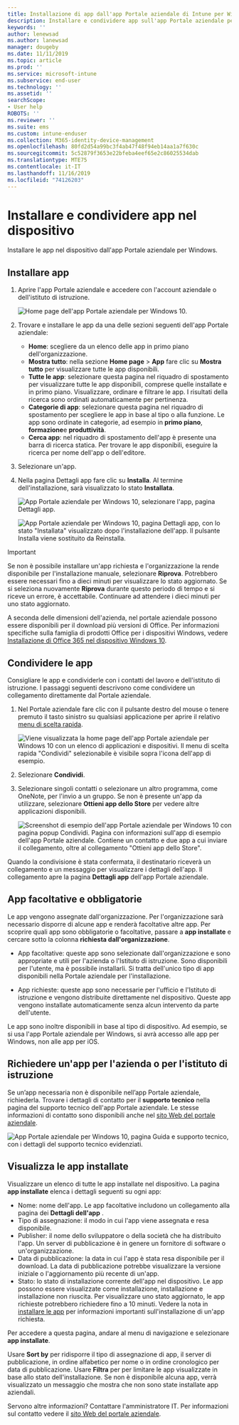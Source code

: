 ```yaml
---
title: Installazione di app dall'app Portale aziendale di Intune per Windows
description: Installare e condividere app sull'app Portale aziendale per Windows
keywords: ''
author: lenewsad
ms.author: lanewsad
manager: dougeby
ms.date: 11/11/2019
ms.topic: article
ms.prod: ''
ms.service: microsoft-intune
ms.subservice: end-user
ms.technology: ''
ms.assetid: ''
searchScope:
- User help
ROBOTS: ''
ms.reviewer: ''
ms.suite: ems
ms.custom: intune-enduser
ms.collection: M365-identity-device-management
ms.openlocfilehash: 80fd2d54a99bc3f4ab47f48f94eb14aa1a7f630c
ms.sourcegitcommit: 5c52879f3653e22bfeba4eef65e2c86025534dab
ms.translationtype: MTE75
ms.contentlocale: it-IT
ms.lasthandoff: 11/16/2019
ms.locfileid: "74126203"
---
```

# <a name="install-and-share-apps-on-your-device"></a>Installare e condividere app nel dispositivo

Installare le app nel dispositivo dall'app Portale aziendale per Windows.

## <a name="install-apps"></a>Installare app

1. Aprire l'app Portale aziendale e accedere con l'account aziendale o dell'istituto di istruzione.  

    ![Home page dell'app Portale aziendale per Windows 10.](./media/RS1_AppDetailsPage_Installed_03.png)
2. Trovare e installare le app da una delle sezioni seguenti dell'app Portale aziendale:  

    * **Home**: scegliere da un elenco delle app in primo piano dell'organizzazione.  
    * **Mostra tutto**: nella sezione **Home page** > **App** fare clic su **Mostra tutto** per visualizzare tutte le app disponibili.  
    * **Tutte le app**: selezionare questa pagina nel riquadro di spostamento per visualizzare tutte le app disponibili, comprese quelle installate e in primo piano. Visualizzare, ordinare e filtrare le app. I risultati della ricerca sono ordinati automaticamente per pertinenza.  
    * **Categorie di app**: selezionare questa pagina nel riquadro di spostamento per scegliere le app in base al tipo o alla funzione. Le app sono ordinate in categorie, ad esempio in **primo piano**, **formazione**e **produttività**.  
    * **Cerca app**: nel riquadro di spostamento dell'app è presente una barra di ricerca statica. Per trovare le app disponibili, eseguire la ricerca per nome dell'app o dell'editore.  

3. Selezionare un'app.   
4. Nella pagina Dettagli app fare clic su **Installa**. Al termine dell'installazione, sarà visualizzato lo stato **Installata**.  

    ![App Portale aziendale per Windows 10, selezionare l'app, pagina Dettagli app.](./media/RS1_AppDetailsPage_Installed_02.png)  
    
    ![App Portale aziendale per Windows 10, pagina Dettagli app, con lo stato "Installata" visualizzato dopo l'installazione dell'app. Il pulsante Installa viene sostituito da Reinstalla.](./media/RS1_AppDetailsPage_Installed_01.png)    

> [!IMPORTANT]
> Se non è possibile installare un'app richiesta e l'organizzazione la rende disponibile per l'installazione manuale, selezionare **Riprova**. Potrebbero essere necessari fino a dieci minuti per visualizzare lo stato aggiornato. Se si seleziona nuovamente **Riprova** durante questo periodo di tempo e si riceve un errore, è accettabile. Continuare ad attendere i dieci minuti per uno stato aggiornato.   

A seconda delle dimensioni dell'azienda, nel portale aziendale possono essere disponibili per il download più versioni di Office. Per informazioni specifiche sulla famiglia di prodotti Office per i dispositivi Windows, vedere [Installazione di Office 365 nel dispositivo Windows 10](./install-office-windows.md).

## <a name="share-apps"></a>Condividere le app  
Consigliare le app e condividerle con i contatti del lavoro e dell'istituto di istruzione. I passaggi seguenti descrivono come condividere un collegamento direttamente dal Portale aziendale.

1. Nel Portale aziendale fare clic con il pulsante destro del mouse o tenere premuto il tasto sinistro su qualsiasi applicazione per aprire il relativo [menu di scelta rapida](https://docs.microsoft.com//windows/uwp/design/controls-and-patterns/menus).  

    ![Viene visualizzata la home page dell'app Portale aziendale per Windows 10 con un elenco di applicazioni e dispositivi. Il menu di scelta rapida "Condividi" selezionabile è visibile sopra l'icona dell'app di esempio. ](./media/1808_ShareContext_CP_Windows.png)  

2. Selezionare **Condividi**.
3. Selezionare singoli contatti o selezionare un altro programma, come OneNote, per l'invio a un gruppo. Se non è presente un'app da utilizzare, selezionare **Ottieni app dello Store** per vedere altre applicazioni disponibili.  

    ![Screenshot di esempio dell'app Portale aziendale per Windows 10 con pagina popup Condividi. Pagina con informazioni sull'app di esempio dell'app Portale aziendale. Contiene un contatto e due app a cui inviare il collegamento, oltre al collegamento "Ottieni app dello Store". ](./media/1808_ShareApps_CP_Windows.png) 

Quando la condivisione è stata confermata, il destinatario riceverà un collegamento e un messaggio per visualizzare i dettagli dell'app. Il collegamento apre la pagina **Dettagli app** dell'app Portale aziendale. 

## <a name="optional-and-required-apps"></a>App facoltative e obbligatorie
Le app vengono assegnate dall'organizzazione. Per l'organizzazione sarà necessario disporre di alcune app e renderà facoltative altre app. Per scoprire quali app sono obbligatorie o facoltative, passare a **app installate** e cercare sotto la colonna **richiesta dall'organizzazione**.  

* App facoltative: queste app sono selezionate dall'organizzazione e sono appropriate e utili per l'azienda o l'Istituto di istruzione. Sono disponibili per l'utente, ma è possibile installarli. Si tratta dell'unico tipo di app disponibili nella Portale aziendale per l'installazione. 

* App richieste: queste app sono necessarie per l'ufficio e l'Istituto di istruzione e vengono distribuite direttamente nel dispositivo. Queste app vengono installate automaticamente senza alcun intervento da parte dell'utente. 

Le app sono inoltre disponibili in base al tipo di dispositivo. Ad esempio, se si usa l'app Portale aziendale per Windows, si avrà accesso alle app per Windows, non alle app per iOS.

## <a name="request-an-app-for-work-or-school"></a>Richiedere un'app per l'azienda o per l'istituto di istruzione  
Se un’app necessaria non è disponibile nell’app Portale aziendale, richiederla. Trovare i dettagli di contatto per il **supporto tecnico** nella pagina del supporto tecnico dell'app Portale aziendale. Le stesse informazioni di contatto sono disponibili anche nel [sito Web del portale aziendale](https://go.microsoft.com/fwlink/?linkid=2010980).    

  ![App Portale aziendale per Windows 10, pagina Guida e supporto tecnico, con i dettagli del supporto tecnico evidenziati. ](./media/1812_UCP_Help_Support_helpdesk.png)  

## <a name="view-installed-apps"></a>Visualizza le app installate  
Visualizzare un elenco di tutte le app installate nel dispositivo. La pagina **app installate** elenca i dettagli seguenti su ogni app:

* Nome: nome dell'app. Le app facoltative includono un collegamento alla pagina dei **Dettagli dell'app** .
* Tipo di assegnazione: il modo in cui l'app viene assegnata e resa disponibile. 
* Publisher: il nome dello sviluppatore o della società che ha distribuito l'app. Un server di pubblicazione è in genere un fornitore di software o un'organizzazione.  
* Data di pubblicazione: la data in cui l'app è stata resa disponibile per il download. La data di pubblicazione potrebbe visualizzare la versione iniziale o l'aggiornamento più recente di un'app.
* Stato: lo stato di installazione corrente dell'app nel dispositivo. Le app possono essere visualizzate come installazione, installazione e installazione non riuscita. Per visualizzare uno stato aggiornato, le app richieste potrebbero richiedere fino a 10 minuti. Vedere la nota in [installare le app](#install-apps) per informazioni importanti sull'installazione di un'app richiesta. 

Per accedere a questa pagina, andare al menu di navigazione e selezionare **app installate**.  


Usare **Sort by** per ridisporre il tipo di assegnazione di app, il server di pubblicazione, in ordine alfabetico per nome o in ordine cronologico per data di pubblicazione. Usare **Filtra** per per limitare le app visualizzate in base allo stato dell'installazione.  Se non è disponibile alcuna app, verrà visualizzato un messaggio che mostra che non sono state installate app aziendali.  

Servono altre informazioni? Contattare l'amministratore IT. Per informazioni sul contatto vedere il [sito Web del portale aziendale](https://go.microsoft.com/fwlink/?linkid=2010980).  
